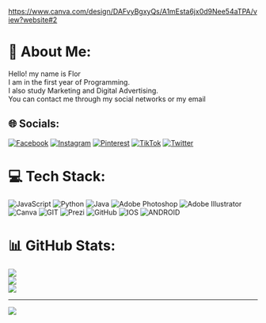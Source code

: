 https://www.canva.com/design/DAFvyBgxyQs/A1mEsta6jx0d9Nee54aTPA/view?website#2

# 💫 About Me:
Hello! my name is Flor<br>I am in the first year of Programming.<br>I also study Marketing and Digital Advertising.<br>You can contact me through my social networks or my email


## 🌐 Socials:
[![Facebook](https://img.shields.io/badge/Facebook-%231877F2.svg?logo=Facebook&logoColor=white)](https://facebook.com/Florrlucia) [![Instagram](https://img.shields.io/badge/Instagram-%23E4405F.svg?logo=Instagram&logoColor=white)](https://instagram.com/Florrlucia) [![Pinterest](https://img.shields.io/badge/Pinterest-%23E60023.svg?logo=Pinterest&logoColor=white)](https://pinterest.com/Florrlucia) [![TikTok](https://img.shields.io/badge/TikTok-%23000000.svg?logo=TikTok&logoColor=white)](https://tiktok.com/@Florrlucia) [![Twitter](https://img.shields.io/badge/Twitter-%231DA1F2.svg?logo=Twitter&logoColor=white)](https://twitter.com/Florrlucia) 

# 💻 Tech Stack:
![JavaScript](https://img.shields.io/badge/javascript-%23323330.svg?style=plastic&logo=javascript&logoColor=%23F7DF1E) ![Python](https://img.shields.io/badge/python-3670A0?style=plastic&logo=python&logoColor=ffdd54) ![Java](https://img.shields.io/badge/java-%23ED8B00.svg?style=plastic&logo=java&logoColor=white) ![Adobe Photoshop](https://img.shields.io/badge/adobephotoshop-%2331A8FF.svg?style=plastic&logo=adobephotoshop&logoColor=white) ![Adobe Illustrator](https://img.shields.io/badge/adobeillustrator-%23FF9A00.svg?style=plastic&logo=adobeillustrator&logoColor=white) ![Canva](https://img.shields.io/badge/Canva-%2300C4CC.svg?style=plastic&logo=Canva&logoColor=white) ![GIT](https://img.shields.io/badge/Git-fc6d26?style=plastic&logo=git&logoColor=white) ![Prezi](https://img.shields.io/badge/Prezi-%23000000.svg?style=plastic&logo=Prezi&logoColor=white) ![GitHub](https://img.shields.io/badge/GitHub-%23121011.svg?style=plastic&logo=github&logoColor=white) ![IOS](https://img.shields.io/badge/IOS-%2320232a.svg?style=plastic&logo=apple&logoColor=white) ![ANDROID](https://img.shields.io/badge/android-%2320232a.svg?style=plastic&logo=android&logoColor=%a4c639)
# 📊 GitHub Stats:
![](https://github-readme-stats.vercel.app/api?username=florrlucia&theme=swift&hide_border=false&include_all_commits=false&count_private=false)<br/>
![](https://github-readme-streak-stats.herokuapp.com/?user=florrlucia&theme=swift&hide_border=false)<br/>
![](https://github-readme-stats.vercel.app/api/top-langs/?username=florrlucia&theme=swift&hide_border=false&include_all_commits=false&count_private=false&layout=compact)

---
[![](https://visitcount.itsvg.in/api?id=florrlucia&icon=0&color=0)](https://visitcount.itsvg.in)

<!-- Proudly created with GPRM ( https://gprm.itsvg.in ) -->
